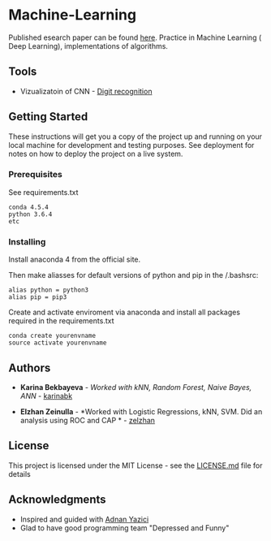 # Machine-Learning
Published esearch paper can be found [here](https://github.com/karinabk/Machine-Learning/blob/master/paper.pdf). Practice in Machine Learning ( Deep Learning), implementations of algorithms.

## Tools

* Vizualizatoin of CNN - [Digit recognition](http://scs.ryerson.ca/~aharley/vis/conv/flat.html)


## Getting Started

These instructions will get you a copy of the project up and running on your local machine for development and testing purposes. See deployment for notes on how to deploy the project on a live system.

### Prerequisites

See requirements.txt

```
conda 4.5.4
python 3.6.4
etc
```

### Installing

Install anaconda 4 from the official site.

Then make aliasses for default versions of python and pip in the /.bashsrc:

```
alias python = python3
alias pip = pip3
```

Create and activate enviroment via anaconda and install all packages required in the requirements.txt

```
conda create yourenvname
source activate yourenvname
```

## Authors

* **Karina Bekbayeva** - *Worked with kNN, Random Forest, Naive Bayes, ANN* - [karinabk](https://github.com/karinabk)

* **Elzhan Zeinulla** - *Worked with Logistic Regressions, kNN, SVM. Did an analysis using ROC and CAP * - [zelzhan](https://github.com/zelzhan)

## License

This project is licensed under the MIT License - see the [LICENSE.md](LICENSE.md) file for details

## Acknowledgments

* Inspired and guided with [Adnan Yazici](https://sst.nu.edu.kz/adnan-yazici-phd/)
* Glad to have good programming team "Depressed and Funny"
